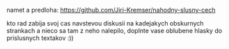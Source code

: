 namet a predloha: https://github.com/Jiri-Kremser/nahodny-slusny-cech

kto rad zabija svoj cas navstevou diskusii na kadejakych obskurnych strankach a nieco sa tam z neho nalepilo, doplnte vase oblubene hlasky do prislusnych textakov :))
